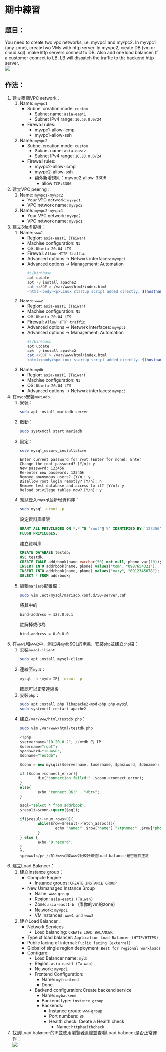 # 期中練習

## 題目：
You need to create two vpc networks, i.e. myvpc1 and myvpc2. In myvpc1 (any zone), create two VMs with http server. In myvpc2, create DB (vm or cloud sql). make http servers connect to DB. Also add one load balancer. If a customer connect to LB, LB will dispatch the traffic to the backend http server.<br>
![](src/midterm.jpg)

## 作法：
1. 建立兩個VPC network：
    1. Name: `myvpc1`
        - Subnet creation mode: `custom`
            - Subnet name: `asia-east1`
            - Subnet IPv4 range: `10.10.0.0/24`
        - Firewall rules:
            - myvpc1-allow-icmp
            - myvpc1-allow-ssh
    2. Name: `myvpc2`
        - Subnet creation mode: `custom`
            - Subnet name: `asia-east2`
            - Subnet IPv4 range: `10.20.0.0/24`
        - Firewall rules:
            - myvpc2-allow-icmp
            - myvpc2-allow-ssh
            - 額外新增規則：myvpc2-allow-3306
                - allow `TCP:3306`
2. 建立VPC peering：
    1. Name: `myvpc1-myvpc2`
        - Your VPC network: `myvpc1`
        - VPC network name: `myvpc2`
    2. Name: `myvpc2-myvpc1`
        - Your VPC network: `myvpc2`
        - VPC network name: `myvpc1`
3. 建立3台虛擬機：
    1. Name: `www1`
        - Region: `asia-east1 (Taiwan)`
        - Machine configuration: `N1`
        - OS: `Ubuntu 20.04 LTS`
        - Firewall: `Allow HTTP traffic`
        - Advanced options -> Network interfaces: `myvpc1`
        - Advanced options -> Management: Automation
            ```bash
            #!/bin/bash
            apt update
            apt -y install apache2
            cat <<EOF > /var/www/html/index.html
            <html><body><p>Linux startup script added directly. $(hostname -I)</p></body></html>
            ```
    2. Name: `www2`
        - Region: `asia-east1 (Taiwan)`
        - Machine configuration: `N1`
        - OS: `Ubuntu 20.04 LTS`
        - Firewall: `Allow HTTP traffic`
        - Advanced options -> Network interfaces: `myvpc1`
        - Advanced options -> Management: Automation
            ```bash
            #!/bin/bash
            apt update
            apt -y install apache2
            cat <<EOF > /var/www/html/index.html
            <html><body><p>Linux startup script added directly. $(hostname -I)</p></body></html>
            ```
    3. Name: `mydb`
        - Region: `asia-east1 (Taiwan)`
        - Machine configuration: `N1`
        - OS: `Ubuntu 20.04 LTS`
        - Advanced options -> Network interfaces: `myvpc2`
4. 在`mydb`安裝`mariadb`
    1. 安裝：<br>
        ```bash
        sudo apt install mariadb-server
        ```
    2. 啟動：<br>
        ```bash
        sudo systemctl start mariadb
        ```
    3. 設定：<br>
        ```bash
        sudo mysql_secure_installation
        ```
        ```
        Enter current password for root (Enter for none): Enter
        Change the root password? [Y/n]: y
        New password: 123456
        Re-enter new password: 123456
        Remove anonymous users? [Y/n]: y
        Disallow root login remotly? [Y/n]: n
        Remove test database and access to it? [Y/n]: y
        Reload privilege tables now? [Y/n]: y
        ```
    4. 測試登入mysql並新增資料庫：<br>
        ```bash
        sudo mysql -uroot -p
        ```
        設定資料庫權限<br>
        ```sql
        GRANT ALL PRIVILEGES ON *.* TO 'root'@'%' IDENTIFIED BY '123456' WITH GRANT OPTION;
        FLUSH PRIVILEGES;
        ```
        建立資料庫<br>
        ```sql
        CREATE DATABASE testdb;
        USE testdb;
        CREATE TABLE addrbook(name varchar(50) not null, phone var(10));
        INSERT INTO addrbook(name, phone) values("tom", "0987654321");
        INSERT INTO addrbook(name, phone) values("mary", "0912345678");
        SELECT * FROM addrbook;
        ```
    5. 編輯`mariadb`配置檔：<br>
        ```bash
        sudo vim /ect/mysql/mariadb.conf.d/50-server.cnf
        ```
        將其中的<br>
        ```
        bind-address = 127.0.0.1
        ```
        註解掉或改為<br>
        ```
        bind-address = 0.0.0.0
        ```
5. 在`www1`和`www2`中，測試與`mydb`SQL的連線、安裝`php`並建立`php`檔：<br>
    1. 安裝`mysql-client`
        ```bash
        sudo apt install mysql-client
        ```
    2. 連線至`mydb`：
        ```bash
        mysql -h {mydb IP} -uroot -p
        ```
        確認可以正常連線後
    3. 安裝`php`：
        ```bash
        sudo apt install php libapache2-mod-php php-mysql
        sudo systemctl restart apache2
        ```
    4. 建立`/var/www/html/testdb.php`：
        ```bash
        sudo vim /var/www/html/testdb.php
        ```
        ```sql
        <?php
        $servername="10.20.0.2"; //mydb 的 IP
        $username="root";
        $password="123456";
        $dbname="testdb";

        $conn = new mysqli($servername, $username, $password, $dbname);

        if ($conn->connect_error){
                die("connection failed:" .$conn->connect_error);
        }
        else{
                echo "connect OK!" . "<br>";
        }

        $sql="select * from addrbook";
        $result=$conn->query($sql);

        if($result->num_rows>0){
                while($row=$result->fetch_assoc()){
                        echo "name:" .$row["name"]."\tphone:" .$row["phone"]. "<br>";
                }
        } else {
                echo "0 record";
        }
        ?>
        <p>www1</p> //加上www1或www2比較好知道load balancer是否運作正常
        ```
6. 建立Load Balancer：<br>
    1. 建立Instance group：<br>
        - Compute Engine
            - Instance groups: `CREATE INSTANCE GROUP`
        - New Unmanaged Instance Group
            - Name: `www-group`
            - Region: `asia-east1 (Taiwan)`
            - Zone: `asia-east1-b` （看你的vm的zone）
            - Network: `myvpc1`
            - VM Instances: `www1 and www2`
    2. 建立Load Balancer：
        - Network Services
            - Load balancing: `CREATE LOAD BALANCER`
        - Type of load balancer: `Application Load Balancer (HTTP/HTTPS)`
        - Public facing of internal: `Public facing (external)`
        - Global of single region deployment: `Best for regional workloads`
        - Configure:
            - Load Balancer name: `mylb`
            - Region: `asia-east1 (Taiwan)`
            - Network: `myvpc1`
            - Frontend Configuration:
                - Name: `myfrontend`
                - Done.
            - Backend configuration: Create backend service
                - Name: `mybackend`
                - Backend type: `instance group`
                - Backends:
                    - Instance group: `www-group`
                    - Port numbers: `80`
                    - Health check: Create a Health check
                        - Name: `httphealthcheck`
7. 找到Load balancer的IP並使用瀏覽器連線並查看Load balancer是否正常運作：<br>
    ![](src/linux-midterm.png)

